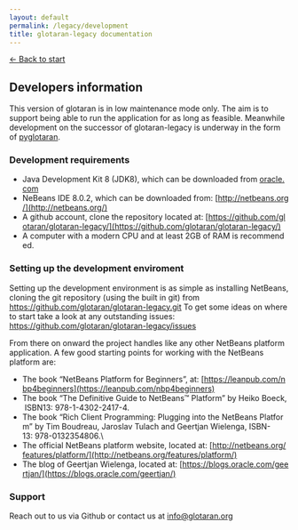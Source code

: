 ```yaml
---
layout: default
permalink: /legacy/development
title: glotaran-legacy documentation
---
```

<!-- markdownlint-disable MD025 -->

[← Back to start](/legacy)

## Developers information

This version of glotaran is in low maintenance mode only. The aim is to support being able to run the application for as long as feasible. Meanwhile development on the successor of glotaran-legacy is underway in the form of [pyglotaran](https://github.com/glotaran/pyglotaran).

### Development requirements

- Java Development Kit 8 (JDK8), which can be downloaded from [oracle.com](http://www.oracle.com/technetwork/java/javase/downloads "wikilink")
- NeBeans IDE 8.0.2, which can be downloaded from: [http://netbeans.org/](http://netbeans.org/)
- A github account, clone the repository located at: [https://github.com/glotaran/glotaran-legacy/](https://github.com/glotaran/glotaran-legacy/)
- A computer with a modern CPU and at least 2GB of RAM is recommended.

### Setting up the development enviroment

Setting up the development environment is as simple as installing
NetBeans, cloning the git repository (using the built in git) from
<https://github.com/glotaran/glotaran-legacy.git> To get some ideas on where to
start take a look at any outstanding issues:
<https://github.com/glotaran/glotaran-legacy/issues>

From there on onward the project handles like any other NetBeans
platform application. A few good starting points for working with the
NetBeans platform are:

- The book “NetBeans Platform for Beginners”, at: [https://leanpub.com/nbp4beginners](https://leanpub.com/nbp4beginners)
- The book “The Definitive Guide to NetBeans™ Platform” by Heiko Boeck, ISBN13: 978-1-4302-2417-4.
- The book “Rich Client Programming: Plugging into the NetBeans Platform” by Tim Boudreau, Jaroslav Tulach and Geertjan Wielenga, ISBN-13: 978-0132354806.\
- The official NetBeans platform website, located at: [http://netbeans.org/features/platform/](http://netbeans.org/features/platform/)
- The blog of Geertjan Wielenga, located at: [https://blogs.oracle.com/geertjan/](https://blogs.oracle.com/geertjan/)

### Support

Reach out to us via Github or contact us at <info@glotaran.org>
